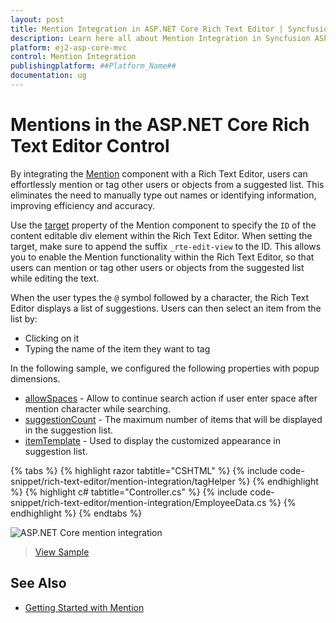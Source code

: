 ```yaml
---
layout: post
title: Mention Integration in ASP.NET Core Rich Text Editor | Syncfusion
description: Learn here all about Mention Integration in Syncfusion ASP.NET Core Rich Text Editor control of Syncfusion Essential JS 2 and more.
platform: ej2-asp-core-mvc
control: Mention Integration
publishingplatform: ##Platform_Name##
documentation: ug
---
```


# Mentions in the ASP.NET Core Rich Text Editor Control

By integrating the [Mention](https://ej2.syncfusion.com/aspnetcore/documentation/mention/getting-started) component with a Rich Text Editor, users can effortlessly mention or tag other users or objects from a suggested list. This eliminates the need to manually type out names or identifying information, improving efficiency and accuracy.

Use the [target](https://help.syncfusion.com/cr/aspnetcore-js2/Syncfusion.EJ2.DropDowns.Mention.html#Syncfusion_EJ2_DropDowns_Mention_Target) property of the Mention component to specify the `ID` of the content editable div element within the Rich Text Editor. When setting the target, make sure to append the suffix `_rte-edit-view` to the ID. This allows you to enable the Mention functionality within the Rich Text Editor, so that users can mention or tag other users or objects from the suggested list while editing the text.

When the user types the `@` symbol followed by a character, the Rich Text Editor displays a list of suggestions. Users can then select an item from the list by:

* Clicking on it
* Typing the name of the item they want to tag

In the following sample, we configured the following properties with popup dimensions.

* [allowSpaces](https://help.syncfusion.com/cr/aspnetcore-js2/Syncfusion.EJ2.DropDowns.Mention.html#Syncfusion_EJ2_DropDowns_Mention_AllowSpaces) - Allow to continue search action if user enter space after mention character while searching.
* [suggestionCount](https://help.syncfusion.com/cr/aspnetcore-js2/Syncfusion.EJ2.DropDowns.Mention.html#Syncfusion_EJ2_DropDowns_Mention_SuggestionCount) - The maximum number of items that will be displayed in the suggestion list.
* [itemTemplate](https://help.syncfusion.com/cr/aspnetcore-js2/Syncfusion.EJ2.DropDowns.Mention.html#Syncfusion_EJ2_DropDowns_Mention_ItemTemplate) - Used to display the customized appearance in suggestion list.

{% tabs %}
{% highlight razor tabtitle="CSHTML" %}
{% include code-snippet/rich-text-editor/mention-integration/tagHelper %}
{% endhighlight %}
{% highlight c# tabtitle="Controller.cs" %}
{% include code-snippet/rich-text-editor/mention-integration/EmployeeData.cs %}
{% endhighlight %}
{% endtabs %}

![ASP.NET Core mention integration ](./images/mention-integration.png)

> [View Sample](https://ej2.syncfusion.com/aspnetcore/RichTextEditor/MentionIntegration#/bootstrap5)

## See Also

* [Getting Started with Mention](https://ej2.syncfusion.com/aspnetcore/documentation/mention/getting-started)